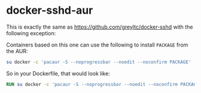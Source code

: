 # docker-sshd-aur
This is exactly the same as https://github.com/greyltc/docker-sshd with the following exception:

Containers based on this one can use the following to install `PACKAGE` from the AUR:
```bash
su docker -c 'pacaur -S --noprogressbar --noedit --noconfirm PACKAGE'
```

So in your Dockerfile, that would look like:
```dockerfile
RUN su docker -c 'pacaur -S --noprogressbar --noedit --noconfirm PACKAGE'
```
